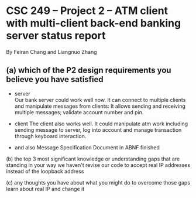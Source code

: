 # CSC 249 – Project 2 – ATM client with multi-client back-end banking server status report
By Feiran Chang and Liangnuo Zhang  

## (a) which of the P2 design requirements you believe you have satisfied

- server  
Our bank server could work well now. It can connect to multiple clients and manipulate messages from clients: It allows sending and receiving multiple messages; validate account number and pin.

- client
The client also works well. It could manipulate atm work including sending message to server, log into account and manage transaction through keyboard interaction. 

- and also Message Specification Document in ABNF finished

(b) the top 3 most significant knowledge or understanding gaps that are standing in your way 
we haven't revise our code to accept real IP addresses instead of the loopback address


(c) any thoughts you have about what you might do to overcome those gaps 
learn about real IP and change it
